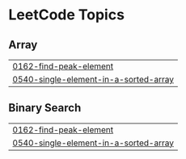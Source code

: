 

<!---LeetCode Topics Start-->
# LeetCode Topics
## Array
|  |
| ------- |
| [0162-find-peak-element](https://github.com/solomon-2105/Leetcode-problems/tree/master/0162-find-peak-element) |
| [0540-single-element-in-a-sorted-array](https://github.com/solomon-2105/Leetcode-problems/tree/master/0540-single-element-in-a-sorted-array) |
## Binary Search
|  |
| ------- |
| [0162-find-peak-element](https://github.com/solomon-2105/Leetcode-problems/tree/master/0162-find-peak-element) |
| [0540-single-element-in-a-sorted-array](https://github.com/solomon-2105/Leetcode-problems/tree/master/0540-single-element-in-a-sorted-array) |
<!---LeetCode Topics End-->